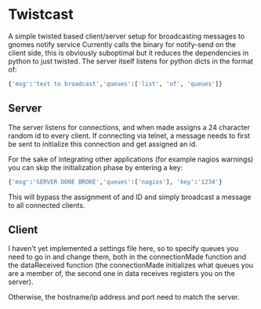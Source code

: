 # Twistcast

A simple twisted based client/server setup for broadcasting messages to gnomes notify service
Currently calls the binary for notify-send on the client side, this is obviously suboptimal but it reduces the dependencies in python to just twisted.
The server itself listens for python dicts in the format of: 
```python
{'msg':'text to broadcast','queues':['list', 'of', 'queues']}
```

## Server
The server listens for connections, and when made assigns a 24 character random id to every client. If connecting via telnet, a message needs to first be sent to initialize this connection and get assigned an id.



For the sake of integrating other applications (for example nagios warnings) you can skip the initialization phase by entering a key:
```python
{'msg':'SERVER DONE BROKE','queues':['nagios'], 'key':'1234'}
```
This will bypass the assignment of and ID and simply broadcast a message to all connected clients.

## Client

I haven't yet implemented a settings file here, so to specify queues you need to go in and change them, both in the connectionMade function and the dataReceived function (the connectionMade initializes what queues you are a member of, the second one in data receives registers you on the server).

Otherwise, the hostname/ip address and port need to match the server.
